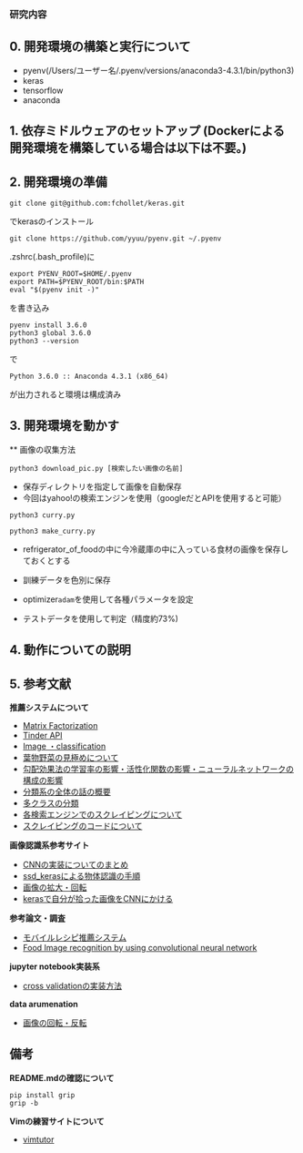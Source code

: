### 研究内容



## 0. 開発環境の構築と実行について

* pyenv(/Users/ユーザー名/.pyenv/versions/anaconda3-4.3.1/bin/python3)
* keras
* tensorflow
* anaconda

## 1. 依存ミドルウェアのセットアップ (Dockerによる開発環境を構築している場合は以下は不要。)

## 2. 開発環境の準備
```
git clone git@github.com:fchollet/keras.git
```
でkerasのインストール

```
git clone https://github.com/yyuu/pyenv.git ~/.pyenv
```
.zshrc(.bash_profile)に
```
export PYENV_ROOT=$HOME/.pyenv
export PATH=$PYENV_ROOT/bin:$PATH
eval "$(pyenv init -)"
```
を書き込み
```
pyenv install 3.6.0
python3 global 3.6.0
python3 --version
```
で
```
Python 3.6.0 :: Anaconda 4.3.1 (x86_64)
```
が出力されると環境は構成済み


## 3. 開発環境を動かす
** 画像の収集方法
```
python3 download_pic.py [検索したい画像の名前]
```
* 保存ディレクトリを指定して画像を自動保存
* 今回はyahoo!の検索エンジンを使用（googleだとAPIを使用すると可能）

```
python3 curry.py
```

```
python3 make_curry.py
```
* refrigerator_of_foodの中に今冷蔵庫の中に入っている食材の画像を保存しておくとする

* 訓練データを色別に保存
* optimizer`adam`を使用して各種パラメータを設定
* テストデータを使用して判定（精度約73%)
## 4. 動作についての説明


## 5. 参考文献

**推薦システムについて**

* [Matrix Factorization](https://qiita.com/ysekky/items/c81ff24da0390a74fc6c)
* [Tinder API](https://gist.github.com/rtt/10403467)
* [Image ・classification](http://blog.kaggle.com/2017/04/03/dogs-vs-cats-redux-playground-competition-winners-interview-bojan-tunguz/)
* [葉物野菜の見極めについて](https://www.slideshare.net/YujiKawakami3/by-keras)
* [勾配効果法の学習率の影響・活性化関数の影響・ニューラルネットワークの構成の影響](http://sonickun.hatenablog.com/entry/2016/07/11/202005)
* [分類系の全体の話の概要](http://sleeping-micchi.hatenablog.com/entry/2016/09/15/004221)
* [多クラスの分類](http://developer-blog.finc.co.jp/post/137854168027/deeplearning%E3%81%A7%E9%A3%9F%E4%BA%8B%E7%94%BB%E5%83%8F%E3%81%AE%E3%82%AF%E3%83%A9%E3%82%B9%E5%88%86%E9%A1%9E%E5%99%A8%E3%82%92%E4%BD%9C%E6%88%90%E3%81%97%E3%81%A6%E3%81%BF%E3%81%9F)
* [各検索エンジンでのスクレイピングについて](https://qiita.com/ysdyt/items/565a0bf3228e12a2c503)
* [スクレイピングのコードについて](http://karaage.hatenadiary.jp/entry/2017/08/23/073000)

**画像認識系参考サイト**

* [CNNの実装についてのまとめ](https://qiita.com/icoxfog417/items/5aa1b3f87bb294f84bac)
* [ssd_kerasによる物体認識の手順](http://ai-coordinator.jp/ssd_keras-ubuntu)
* [画像の拡大・回転](http://www.mathgram.xyz/entry/keras/preprocess/img)
* [kerasで自分が拾った画像をCNNにかける](https://qiita.com/haru1977/items/17833e508fe07c004119)


**参考論文・調査**

* [モバイルレシピ推薦システム](https://mm.cs.uec.ac.jp/pub/conf11/120306maruyama_5_ppt.pdf)
* [Food Image recognition by using convolutional neural network](https://arxiv.org/pdf/1612.00983.pdf)

**jupyter notebook実装系**

* [cross validationの実装方法](https://qiita.com/kenmatsu4/items/0a862a42ceb178ba7155)

**data arumenation**

* [画像の回転・反転](http://python-remrin.hatenadiary.jp/entry/2017/05/20/181211)

## 備考

**README.mdの確認について**
```
pip install grip
grip -b
```
**Vimの練習サイトについて**
* [vimtutor](https://qiita.com/y-temp4/items/3032d22cb5cc6ae3117a)
